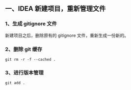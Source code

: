 ## 一、IDEA 新建项目，重新管理文件

### 1、生成 gitignore 文件
新建项目之后，删除原有的 gitignore 文件，重新生成一份新的。

### 2、删除 git 缓存

```shell
git rm -r -f --cached .
```

### 3、进行版本管理

```shell
git add . 
```

